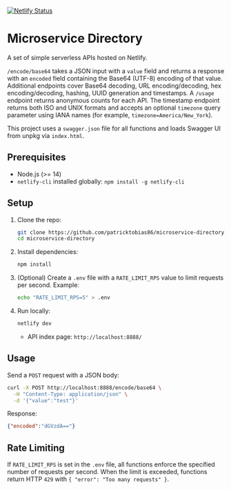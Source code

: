 [![Netlify Status](https://api.netlify.com/api/v1/badges/e63407ac-f5f2-4d43-b67b-9a33518dbafc/deploy-status)](https://app.netlify.com/projects/microservice-directory/deploys)

# Microservice Directory

A set of simple serverless APIs hosted on Netlify.

`/encode/base64` takes a JSON input with a `value` field and returns a response with an `encoded` field containing the Base64 (UTF-8) encoding of that value.
Additional endpoints cover Base64 decoding, URL encoding/decoding, hex encoding/decoding, hashing, UUID generation and timestamps. A `/usage` endpoint returns anonymous counts for each API. The timestamp endpoint returns both ISO and UNIX formats and accepts an optional `timezone` query parameter using IANA names (for example, `timezone=America/New_York`).

This project uses a `swagger.json` file for all functions and loads Swagger UI from unpkg via `index.html`.

## Prerequisites

- Node.js (>= 14)
- `netlify-cli` installed globally: `npm install -g netlify-cli`

## Setup

1. Clone the repo:
   ```bash
   git clone https://github.com/patricktobias86/microservice-directory.git
   cd microservice-directory
   ```

2. Install dependencies:
   ```bash
   npm install
   ```

3. (Optional) Create a `.env` file with a `RATE_LIMIT_RPS` value to limit
   requests per second. Example:
   ```bash
   echo "RATE_LIMIT_RPS=5" > .env
   ```

4. Run locally:
   ```bash
   netlify dev
   ```
   - API index page: `http://localhost:8888/`

## Usage

Send a `POST` request with a JSON body:
```bash
curl -X POST http://localhost:8888/encode/base64 \
  -H "Content-Type: application/json" \
  -d '{"value":"test"}'
```

Response:
```json
{"encoded":"dGVzdA=="}
```

## Rate Limiting

If `RATE_LIMIT_RPS` is set in the `.env` file, all functions enforce the
specified number of requests per second. When the limit is exceeded, functions
return HTTP `429` with `{ "error": "Too many requests" }`.
